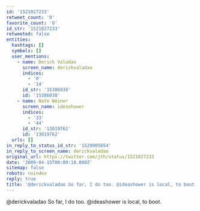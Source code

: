 ```yaml
---
id: '1521027233'
retweet_count: '0'
favorite_count: '0'
id_str: '1521027233'
retweeted: false
entities:
  hashtags: []
  symbols: []
  user_mentions:
    - name: Derick Valadao
      screen_name: derickvaladao
      indices:
        - '0'
        - '14'
      id_str: '15386038'
      id: '15386038'
    - name: Nate Weiner
      screen_name: ideashower
      indices:
        - '33'
        - '44'
      id_str: '13019762'
      id: '13019762'
  urls: []
in_reply_to_status_id_str: '1520905654'
in_reply_to_screen_name: derickvaladao
original_url: https://twitter.com/jth/status/1521027233
date: '2009-04-15T00:00:18.000Z'
sitemap: false
robots: noindex
reply: true
title: '@derickvaladao So far, I do too. @ideashower is local, to boot.'
---
```


@derickvaladao So far, I do too. @ideashower is local, to boot.